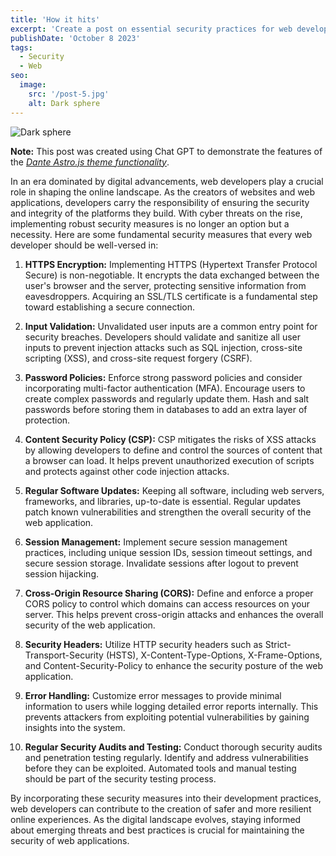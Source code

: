 ```yaml
---
title: 'How it hits'
excerpt: 'Create a post on essential security practices for web developers. Cover topics such as secure coding, HTTPS implementation, and protection against common web vulnerabilities.'
publishDate: 'October 8 2023'
tags:
  - Security
  - Web
seo:
  image:
    src: '/post-5.jpg'
    alt: Dark sphere
---
```


![Dark sphere](/post-5.jpg)

**Note:** This post was created using Chat GPT to demonstrate the features of the _[Dante Astro.js theme functionality](https://justgoodui.com/astro-themes/dante/)_.

In an era dominated by digital advancements, web developers play a crucial role in shaping the online landscape. As the creators of websites and web applications, developers carry the responsibility of ensuring the security and integrity of the platforms they build. With cyber threats on the rise, implementing robust security measures is no longer an option but a necessity. Here are some fundamental security measures that every web developer should be well-versed in:

1. **HTTPS Encryption:**
   Implementing HTTPS (Hypertext Transfer Protocol Secure) is non-negotiable. It encrypts the data exchanged between the user's browser and the server, protecting sensitive information from eavesdroppers. Acquiring an SSL/TLS certificate is a fundamental step toward establishing a secure connection.

2. **Input Validation:**
   Unvalidated user inputs are a common entry point for security breaches. Developers should validate and sanitize all user inputs to prevent injection attacks such as SQL injection, cross-site scripting (XSS), and cross-site request forgery (CSRF).

3. **Password Policies:**
   Enforce strong password policies and consider incorporating multi-factor authentication (MFA). Encourage users to create complex passwords and regularly update them. Hash and salt passwords before storing them in databases to add an extra layer of protection.

4. **Content Security Policy (CSP):**
   CSP mitigates the risks of XSS attacks by allowing developers to define and control the sources of content that a browser can load. It helps prevent unauthorized execution of scripts and protects against other code injection attacks.

5. **Regular Software Updates:**
   Keeping all software, including web servers, frameworks, and libraries, up-to-date is essential. Regular updates patch known vulnerabilities and strengthen the overall security of the web application.

6. **Session Management:**
   Implement secure session management practices, including unique session IDs, session timeout settings, and secure session storage. Invalidate sessions after logout to prevent session hijacking.

7. **Cross-Origin Resource Sharing (CORS):**
   Define and enforce a proper CORS policy to control which domains can access resources on your server. This helps prevent cross-origin attacks and enhances the overall security of the web application.

8. **Security Headers:**
   Utilize HTTP security headers such as Strict-Transport-Security (HSTS), X-Content-Type-Options, X-Frame-Options, and Content-Security-Policy to enhance the security posture of the web application.

9. **Error Handling:**
   Customize error messages to provide minimal information to users while logging detailed error reports internally. This prevents attackers from exploiting potential vulnerabilities by gaining insights into the system.

10. **Regular Security Audits and Testing:**
    Conduct thorough security audits and penetration testing regularly. Identify and address vulnerabilities before they can be exploited. Automated tools and manual testing should be part of the security testing process.

By incorporating these security measures into their development practices, web developers can contribute to the creation of safer and more resilient online experiences. As the digital landscape evolves, staying informed about emerging threats and best practices is crucial for maintaining the security of web applications.
